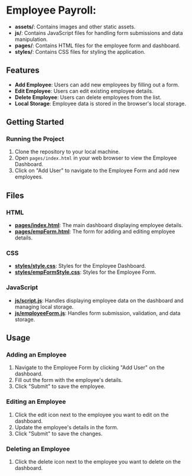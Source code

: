 # Employee Payroll:

- **assets/**: Contains images and other static assets.
- **js/**: Contains JavaScript files for handling form submissions and data manipulation.
- **pages/**: Contains HTML files for the employee form and dashboard.
- **styles/**: Contains CSS files for styling the application.

## Features

- **Add Employee**: Users can add new employees by filling out a form.
- **Edit Employee**: Users can edit existing employee details.
- **Delete Employee**: Users can delete employees from the list.
- **Local Storage**: Employee data is stored in the browser's local storage.

## Getting Started

### Running the Project

1. Clone the repository to your local machine.
2. Open `pages/index.html` in your web browser to view the Employee Dashboard.
3. Click on "Add User" to navigate to the Employee Form and add new employees.

## Files

### HTML

- **[pages/index.html](pages/index.html)**: The main dashboard displaying employee details.
- **[pages/empForm.html](pages/empForm.html)**: The form for adding and editing employee details.

### CSS

- **[styles/style.css](styles/style.css)**: Styles for the Employee Dashboard.
- **[styles/empFormStyle.css](styles/empFormStyle.css)**: Styles for the Employee Form.

### JavaScript

- **[js/script.js](js/script.js)**: Handles displaying employee data on the dashboard and managing local storage.
- **[js/employeeForm.js](js/employeeForm.js)**: Handles form submission, validation, and data storage.

## Usage

### Adding an Employee

1. Navigate to the Employee Form by clicking "Add User" on the dashboard.
2. Fill out the form with the employee's details.
3. Click "Submit" to save the employee.

### Editing an Employee

1. Click the edit icon next to the employee you want to edit on the dashboard.
2. Update the employee's details in the form.
3. Click "Submit" to save the changes.

### Deleting an Employee

1. Click the delete icon next to the employee you want to delete on the dashboard.

